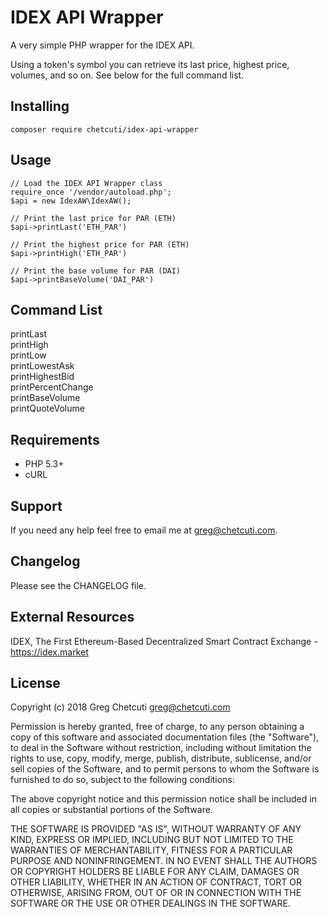 IDEX API Wrapper
================
A very simple PHP wrapper for the IDEX API.

Using a token's symbol you can retrieve its last price, highest price, volumes, and so on. See below for the full command list.

Installing
----------
```
composer require chetcuti/idex-api-wrapper
```

Usage
-----
```
// Load the IDEX API Wrapper class
require_once '/vendor/autoload.php';
$api = new IdexAW\IdexAW();

// Print the last price for PAR (ETH)
$api->printLast('ETH_PAR')

// Print the highest price for PAR (ETH)
$api->printHigh('ETH_PAR')

// Print the base volume for PAR (DAI)
$api->printBaseVolume('DAI_PAR')
```

Command List
------------
printLast  
printHigh  
printLow  
printLowestAsk  
printHighestBid  
printPercentChange  
printBaseVolume  
printQuoteVolume

Requirements
------------
- PHP 5.3+  
- cURL

Support
-------
If you need any help feel free to email me at greg@chetcuti.com.

Changelog
---------
Please see the CHANGELOG file.

External Resources
------------------
IDEX, The First Ethereum-Based Decentralized Smart Contract Exchange - <https://idex.market>

License
-------
Copyright (c) 2018 Greg Chetcuti <greg@chetcuti.com>

Permission is hereby granted, free of charge, to any person obtaining a copy of this software and associated documentation files (the "Software"), to deal in the Software without restriction, including without limitation the rights to use, copy, modify, merge, publish, distribute, sublicense, and/or sell copies of the Software, and to permit persons to whom the Software is furnished to do so, subject to the following conditions:

The above copyright notice and this permission notice shall be included in all copies or substantial portions of the Software.

THE SOFTWARE IS PROVIDED "AS IS", WITHOUT WARRANTY OF ANY KIND, EXPRESS OR IMPLIED, INCLUDING BUT NOT LIMITED TO THE WARRANTIES OF MERCHANTABILITY, FITNESS FOR A PARTICULAR PURPOSE AND NONINFRINGEMENT. IN NO EVENT SHALL THE AUTHORS OR COPYRIGHT HOLDERS BE LIABLE FOR ANY CLAIM, DAMAGES OR OTHER LIABILITY, WHETHER IN AN ACTION OF CONTRACT, TORT OR OTHERWISE, ARISING FROM, OUT OF OR IN CONNECTION WITH THE SOFTWARE OR THE USE OR OTHER DEALINGS IN THE SOFTWARE.
